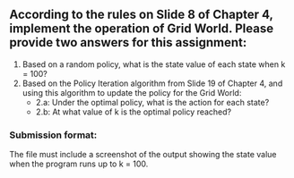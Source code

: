 ## According to the rules on Slide 8 of Chapter 4, implement the operation of Grid World. Please provide two answers for this assignment:
1. Based on a random policy, what is the state value of each state when k = 100?
2. Based on the Policy Iteration algorithm from Slide 19 of Chapter 4, and using this algorithm to update the policy for the Grid World:
    + 2.a: Under the optimal policy, what is the action for each state?
    + 2.b: At what value of k is the optimal policy reached?

### Submission format:
The file must include a screenshot of the output showing the state value when the program runs up to k = 100.